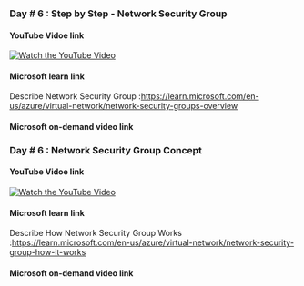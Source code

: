 ### Day # 6 : Step by Step - Network Security Group
#### YouTube Vidoe link 
[![Watch the YouTube Video](https://img.youtube.com/vi/AIfb_vFkiDE/0.jpg)](https://www.youtube.com/watch?v=AIfb_vFkiDE)


#### Microsoft learn link
Describe Network Security Group :https://learn.microsoft.com/en-us/azure/virtual-network/network-security-groups-overview

#### Microsoft on-demand video link 

### Day # 6 : Network Security Group Concept 
#### YouTube Vidoe link 
[![Watch the YouTube Video](https://img.youtube.com/vi/ttNd3w6_do0/0.jpg)](https://www.youtube.com/watch?v=ttNd3w6_do0)


#### Microsoft learn link
Describe How Network Security Group Works :https://learn.microsoft.com/en-us/azure/virtual-network/network-security-group-how-it-works
#### Microsoft on-demand video link 